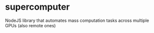 # supercomputer
NodeJS library that automates mass computation tasks across multiple GPUs (also remote ones)
